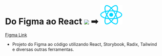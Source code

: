 # Do Figma ao React <img src="./src/assets/figma.svg"> ➡ <img src="./src/assets/react.svg">


[Figma Link](https://www.figma.com/file/sAruh92gmTaTJuKixNJ4vH/Ignite-Lab---Design-System---Andressa-Da-Costa?node-id=0%3A1)

- Projeto do Figma ao código utilizando React, Storybook, Radix, Tailwind e diversas outras ferramentas.
